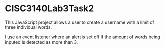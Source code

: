 # CISC3140Lab3Task2
This JavaScript project allows a user to create a username with a limit of three individual words.

I use an event listener where an alert is set off if the amount of words being inputed is detected as more than 3. 
